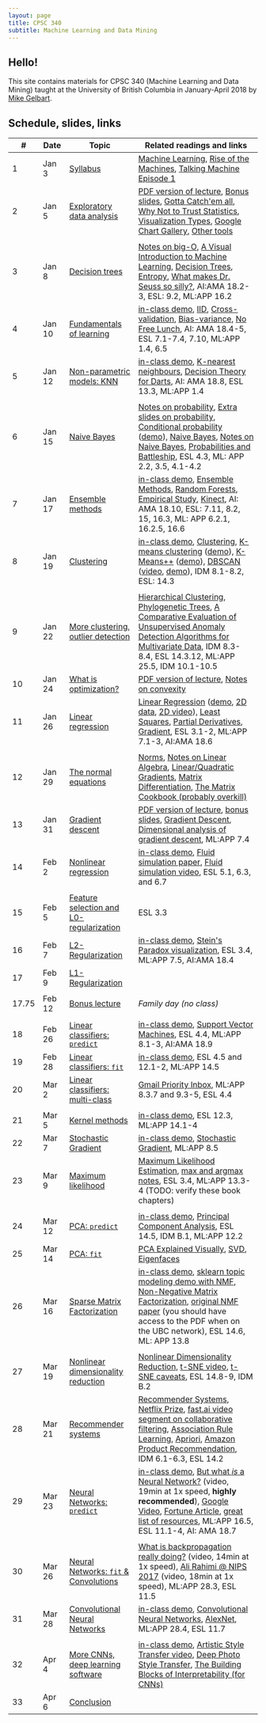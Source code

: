 ```yaml
---
layout: page
title: CPSC 340
subtitle: Machine Learning and Data Mining
---
```



## Hello!

This site contains materials for CPSC 340 (Machine Learning and Data Mining) 
taught at the University of British Columbia
in January-April 2018 by [Mike Gelbart](http://www.cs.ubc.ca/~mgelbart/). 


## Schedule, slides, links

| # | Date | Topic | Related readings and links | 
|---|--------|--------|---------------------------|
| 1 | Jan 3 | [Syllabus](lectures/L1.pdf?raw=1) | [Machine Learning](https://en.wikipedia.org/wiki/Machine_learning), [Rise of the Machines](http://www.economist.com/news/briefing/21650526-artificial-intelligence-scares-peopleexcessively-so-rise-machines), [Talking Machine Episode 1](http://www.thetalkingmachines.com/blog/2015/1/1/hello-world) |
| 2 | Jan 5 | [Exploratory data analysis](lectures/L2.ipynb) | [PDF version of lecture](lectures/L2.pdf?raw=1), [Bonus slides](lectures/L2bonus.pdf?raw=1), [Gotta Catch'em all](http://datagenetics.com/blog/april32016/index.html), [Why Not to Trust Statistics](https://mathwithbaddrawings.com/2016/07/13/why-not-to-trust-statistics/), [Visualization Types](http://guides.library.duke.edu/datavis/vis_types), [Google Chart Gallery](https://developers.google.com/chart/interactive/docs/gallery?hl=en), [Other tools](http://selection.datavisualization.ch/) |
| | | | |
| 3 | Jan 8 | [Decision trees](lectures/L3.pdf?raw=1)  | [Notes on big-O](https://www.cs.ubc.ca/~schmidtm/Courses/340-F15/notes_BigO.pdf), [A Visual Introduction to Machine Learning](http://www.r2d3.us/visual-intro-to-machine-learning-part-1), [Decision Trees](https://en.wikipedia.org/wiki/Decision_tree_learning), [Entropy](https://en.wikipedia.org/wiki/Entropy_(information_theory)), [What makes Dr. Seuss so silly?](https://www.washingtonpost.com/news/morning-mix/wp/2015/12/02/scientists-have-figured-out-what-makes-dr-seuss-so-silly/), AI:AMA 18.2-3, ESL: 9.2, ML:APP 16.2 | 
| 4 | Jan 10 | [Fundamentals of learning](lectures/L4.pdf?raw=1) | [in-class demo](lectures/L4demo.ipynb), [IID](https://en.wikipedia.org/wiki/Independent_and_identically_distributed_random_variables), [Cross-validation](https://en.wikipedia.org/wiki/Cross-validation_(statistics)), [Bias-variance](https://en.wikipedia.org/wiki/Bias%E2%80%93variance_tradeoff), [No Free Lunch](http://dml.cs.byu.edu/~cgc/docs/mldm_tools/Reading/LCG.pdf), AI: AMA 18.4-5, ESL 7.1-7.4, 7.10, ML:APP 1.4, 6.5 | 
| 5 | Jan 12 | [Non-parametric models: KNN](lectures/L5.pdf?raw=1) | [in-class demo](lectures/L5demo.ipynb), [K-nearest neighbours](https://en.wikipedia.org/wiki/K-nearest_neighbors_algorithm), [Decision Theory for Darts](http://www.datagenetics.com/blog/january12012/index.html), AI: AMA 18.8, ESL 13.3, ML:APP 1.4 | 
| | | | |
| 6 | Jan 15 | [Naive Bayes](lectures/L6.pdf?raw=1) | [Notes on probability](https://www.cs.ubc.ca/~schmidtm/Courses/340-F15/notes_probability.pdf), [Extra slides on probability](lectures/probability_notes.pdf), [Conditional probability](https://en.wikipedia.org/wiki/Conditional_probability) ([demo](http://setosa.io/ev/conditional-probability/)), [Naive Bayes](https://en.wikipedia.org/wiki/Naive_Bayes_classifier), [Notes on Naive Bayes](http://www.cs.ubc.ca/~schmidtm/Courses/540-F14/naiveBayes.pdf), [Probabilities and Battleship](http://datagenetics.com/blog/december32011/index.html), ESL 4.3, ML: APP 2.2, 3.5, 4.1-4.2 | 
| 7 | Jan 17 | [Ensemble methods](lectures/L7.pdf?raw=1) | [in-class demo](lectures/L7demo.ipynb), [Ensemble Methods](https://en.wikipedia.org/wiki/Ensemble_learning), [Random Forests](https://en.wikipedia.org/wiki/Random_forest), [Empirical Study](http://jmlr.org/papers/volume15/delgado14a/delgado14a.pdf), [Kinect](https://www.microsoft.com/en-us/research/wp-content/uploads/2016/02/BodyPartRecognition.pdf), AI: AMA 18.10, ESL: 7.11, 8.2, 15, 16.3, ML: APP 6.2.1, 16.2.5, 16.6 | 
| 8 | Jan 19 | [Clustering](lectures/L8.pdf?raw=1) | [in-class demo](lectures/L8demo.ipynb), [Clustering](https://en.wikipedia.org/wiki/Cluster_analysis), [K-means clustering](https://en.wikipedia.org/wiki/K-means_clustering) ([demo](https://www.naftaliharris.com/blog/visualizing-k-means-clustering/)), [K-Means++](http://ilpubs.stanford.edu:8090/778/1/2006-13.pdf) ([demo](https://www.youtube.com/watch?v=BIQDlmZDuf8)), [DBSCAN](https://en.wikipedia.org/wiki/DBSCAN) ([video](https://www.cs.ubc.ca/~schmidtm/Courses/340-F16/dbscan.mov), [demo](https://www.naftaliharris.com/blog/visualizing-dbscan-clustering/)), IDM 8.1-8.2, ESL: 14.3 | 
| | | | |
| 9 | Jan 22 | [More clustering, outlier detection](lectures/L9.pdf?raw=1) | [Hierarchical Clustering](https://en.wikipedia.org/wiki/Hierarchical_clustering), [Phylogenetic Trees](https://en.wikipedia.org/wiki/Phylogenetic_tree), [A Comparative Evaluation of Unsupervised Anomaly Detection Algorithms for Multivariate Data](http://journals.plos.org/plosone/article?id=10.1371%2Fjournal.pone.0152173), IDM 8.3-8.4, ESL 14.3.12, ML:APP 25.5, IDM 10.1-10.5  | 
| 10 | Jan 24 | [What is optimization?](lectures/L10.ipynb) | [PDF version of lecture](lectures/L10.pdf?raw=1), [Notes on convexity](lectures/L10_convexity.pdf?raw=d1) |
| 11 | Jan 26 | [Linear regression](lectures/L11.pdf?raw=1) | [Linear Regression](http://datagenetics.com/blog/august12013/index.html) ([demo](http://setosa.io/ev/ordinary-least-squares-regression/), [2D data](linear.mp4), [2D video](linear2.mp4)), [Least Squares](https://en.wikipedia.org/wiki/Ordinary_least_squares), [Partial Derivatives](https://en.wikipedia.org/wiki/Partial_derivative), [Gradient](https://en.wikipedia.org/wiki/Gradient), ESL 3.1-2, ML:APP 7.1-3, AI:AMA 18.6 | 
| | | | |
| 12 | Jan 29 | [The normal equations](lectures/L12.pdf?raw=1) | [Norms](https://en.wikipedia.org/wiki/Norm_(mathematics)), [Notes on Linear Algebra](https://www.cs.ubc.ca/~schmidtm/Documents/2009_Notes_LinearAlgebra.pdf), [Linear/Quadratic Gradients](https://www.cs.ubc.ca/~schmidtm/Courses/340-F16/linearQuadraticGradients.pdf), [Matrix Differentiation](https://atmos.washington.edu/~dennis/MatrixCalculus.pdf), [The Matrix Cookbook (probably overkill)](https://www.math.uwaterloo.ca/~hwolkowi/matrixcookbook.pdf)  |
| 13 | Jan 31 | [Gradient descent](lectures/L13.ipynb) | [PDF version of lecture](lectures/L13.pdf?raw=1), [bonus slides](lectures/L13bonus.pdf?raw=1), [Gradient Descent](https://en.wikipedia.org/wiki/Gradient_descent), [Dimensional analysis of gradient descent](http://timvieira.github.io/blog/post/2016/05/27/dimensional-analysis-of-gradient-ascent/), ML:APP 7.4 |
| 14 | Feb 2 | [Nonlinear regression](lectures/L14.pdf?raw=1) | [in-class demo](lectures/L14demo.ipynb), [Fluid simulation paper](https://www.inf.ethz.ch/personal/ladickyl/fluid_sigasia15.pdf), [Fluid simulation video](https://www.youtube.com/watch?v=kGB7Wd9CudA), ESL 5.1, 6.3, and 6.7 |  
| | | | |
| 15 | Feb 5 | [Feature selection and L0-regularization](lectures/L15.pdf?raw=1) | ESL 3.3 |
| 16 | Feb 7 | [L2-Regularization](lectures/L16.pdf?raw=1) | [in-class demo](lectures/L16demo.ipynb), [Stein's Paradox visualization](https://www.naftaliharris.com/blog/steinviz), ESL 3.4, ML:APP 7.5, AI:AMA 18.4 |
| 17 | Feb 9 | [L1-Regularization](lectures/L17.pdf?raw=1) | 
| | | | |
| 17.75  | Feb 12 | [Bonus lecture](lectures/L17_and_three_quarters.ipynb) | _Family day (no class)_ | 
| | | | |
| 18 | Feb 26 | [Linear classifiers: `predict`](lectures/L18.pdf?raw=1) | [in-class demo](lectures/L18demo.ipynb), [Support Vector Machines](https://en.wikipedia.org/wiki/Support_vector_machine), ESL 4.4, ML:APP 8.1-3, AI:AMA 18.9 | 
| 19 | Feb 28 | [Linear classifiers: `fit`](lectures/L19.pdf?raw=1) | [in-class demo](lectures/L19demo.ipynb), ESL 4.5 and 12.1-2, ML:APP 14.5 |
| 20 | Mar 2 | [Linear classifiers: multi-class](lectures/L20.pdf?raw=1) | [Gmail Priority Inbox](http://static.googleusercontent.com/media/research.google.com/en//pubs/archive/36955.pdf), ML:APP 8.3.7 and 9.3-5, ESL 4.4 |
| | | | |
| 21 | Mar 5 | [Kernel methods](lectures/L21.pdf?raw=1) | [in-class demo](lectures/L21demo.ipynb), ESL 12.3, ML:APP 14.1-4 
| 22 | Mar 7 | [Stochastic Gradient](lectures/L22.pdf?raw=1) | [in-class demo](lectures/L22demo.ipynb), [Stochastic Gradient](https://en.wikipedia.org/wiki/Stochastic_gradient_descent), ML:APP 8.5 |
| 23 | Mar 9 | [Maximum likelihood](lectures/L23.pdf?raw=1) | [Maximum Likelihood Estimation](https://en.wikipedia.org/wiki/Maximum_likelihood_estimation), [max and argmax notes](https://www.cs.ubc.ca/~schmidtm/Courses/540-W16/max.pdf), ESL 3.4, ML:APP 13.3-4 (TODO: verify these book chapters) 
| | | | |
| 24 | Mar 12 | [PCA: `predict`](lectures/L24.pdf?raw=1) | [in-class demo](lectures/L24demo.ipynb), [Principal Component Analysis](https://en.wikipedia.org/wiki/Principal_component_analysis), ESL 14.5, IDM B.1, ML:APP 12.2 | 
| 25 | Mar 14 | [PCA: `fit`](lectures/L25.pdf?raw=1) | [PCA Explained Visually](http://setosa.io/ev/principal-component-analysis), [SVD](https://en.wikipedia.org/wiki/Singular_value_decomposition), [Eigenfaces](https://en.wikipedia.org/wiki/Eigenface) |
| 26 | Mar 16 | [Sparse Matrix Factorization](lectures/L26.pdf?raw=1) | [in-class demo](lectures/L26demo.ipynb), [sklearn topic modeling demo with NMF](http://scikit-learn.org/stable/auto_examples/applications/plot_topics_extraction_with_nmf_lda.html), [Non-Negative Matrix Factorization](https://en.wikipedia.org/wiki/Non-negative_matrix_factorization), [original NMF paper](http://www.nature.com/nature/journal/v401/n6755/abs/401788a0.html) (you should have access to the PDF when on the UBC network), ESL 14.6, ML: APP 13.8 |
| | | | |
| 27 | Mar 19 | [Nonlinear dimensionality reduction](lectures/L27.pdf?raw=1) | [Nonlinear Dimensionality Reduction](https://en.wikipedia.org/wiki/Nonlinear_dimensionality_reduction), [t-SNE video](https://www.youtube.com/watch?v=RJVL80Gg3lA&list=UUtXKDgv1AVoG88PLl8nGXmw), [t-SNE caveats](http://distill.pub/2016/misread-tsne/), ESL 14.8-9, IDM B.2 
| 28 | Mar 21 | [Recommender systems](lectures/L28.pdf?raw=1) | [Recommender Systems](https://en.wikipedia.org/wiki/Recommender_system), [Netflix Prize](https://en.wikipedia.org/wiki/Netflix_Prize), [fast.ai video segment on collaborative filtering](https://www.youtube.com/watch?v=V2h3IOBDvrA&feature=youtu.be&t=5761), [Association Rule Learning](https://en.wikipedia.org/wiki/Association_rule_learning), [Apriori](https://en.wikipedia.org/wiki/Apriori_algorithm), [Amazon Product Recommendation](https://www.cs.umd.edu/~samir/498/Amazon-Recommendations.pdf), IDM 6.1-6.3, ESL 14.2  |
| 29 | Mar 23 | [Neural Networks: `predict`](lectures/L29.pdf?raw=1) | [in-class demo](lectures/L29demo.ipynb), [But what *is* a Neural Network?](https://www.youtube.com/watch?v=aircAruvnKk&list=PLZHQObOWTQDNU6R1_67000Dx_ZCJB-3pi) (video, 19min at 1x speed, **highly recommended**), [Google Video](https://www.youtube.com/watch?v=bHvf7Tagt18), [Fortune Article](http://fortune.com/ai-artificial-intelligence-deep-machine-learning/), [great list of resources](https://github.com/ChristosChristofidis/awesome-deep-learning), ML:APP 16.5, ESL 11.1-4, AI: AMA 18.7  
| | | | |
| 30 | Mar 26 | [Neural Networks: `fit` & Convolutions](lectures/L30.pdf?raw=1) | [What is backpropagation really doing?](https://www.youtube.com/watch?v=Ilg3gGewQ5U) (video, 14min at 1x speed), [Ali Rahimi @ NIPS 2017](https://youtu.be/Qi1Yry33TQE?t=3m) (video, 18min at 1x speed), ML:APP 28.3, ESL 11.5 | 
| 31 | Mar 28 | [Convolutional Neural Networks](lectures/L31.pdf?raw=1) | [in-class demo](lectures/L31demo.ipynb), [Convolutional Neural Networks](https://en.wikipedia.org/wiki/Convolutional_neural_network), [AlexNet](https://papers.nips.cc/paper/4824-imagenet-classification-with-deep-convolutional-neural-networks.pdf), ML:APP 28.4, ESL 11.7 |
| | | | |
| 32 | Apr 4  | [More CNNs, deep learning software](lectures/L32.pdf?raw=1)  | [in-class demo](lectures/L32demo.ipynb), [Artistic Style Transfer video](https://www.youtube.com/watch?v=Uxax5EKg0zA), [Deep Photo Style Transfer](https://github.com/luanfujun/deep-photo-styletransfer), [The Building Blocks of Interpretability (for CNNs)](https://distill.pub/2018/building-blocks/) | 
| 33 | Apr 6  | [Conclusion](lectures/L33.pdf?raw=1)  | |
